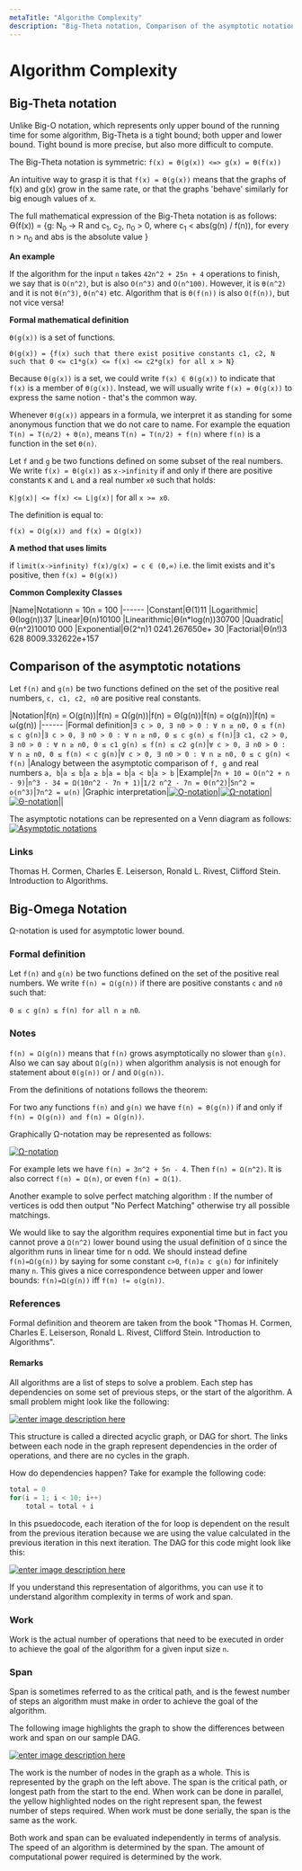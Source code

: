 ```yaml
---
metaTitle: "Algorithm Complexity"
description: "Big-Theta notation, Comparison of the asymptotic notations, Big-Omega Notation"
---
```


# Algorithm Complexity




## Big-Theta notation


Unlike Big-O notation, which represents only upper bound of the running time for some algorithm, Big-Theta is a tight bound; both upper and lower bound. Tight bound is more precise, but also more difficult to compute.

The Big-Theta notation is symmetric: `f(x) = Ө(g(x)) <=> g(x) = Ө(f(x))`

An intuitive way to grasp it is that `f(x) = Ө(g(x))` means that the graphs of f(x) and g(x) grow in the same rate, or that the graphs 'behave' similarly for big enough values of x.

The full mathematical expression of the Big-Theta notation is as follows:<br />
Ө(f(x)) = {g: N<sub>0</sub> -> R and c<sub>1</sub>, c<sub>2</sub>, n<sub>0</sub> > 0, where c<sub>1</sub> < abs(g(n) / f(n)), for every n > n<sub>0</sub> and abs is the absolute value }

**An example**

If the algorithm for the input `n` takes `42n^2 + 25n + 4` operations to finish, we say that is `O(n^2)`, but is also `O(n^3)` and `O(n^100)`. However, it is `Ө(n^2)` and it is not `Ө(n^3)`, `Ө(n^4)` etc. Algorithm that is `Ө(f(n))` is also `O(f(n))`, but not vice versa!

**Formal mathematical definition**

`Ө(g(x))` is a set of functions.

`Ө(g(x)) = {f(x) such that there exist positive constants c1, c2, N such that 0 <= c1*g(x) <= f(x) <= c2*g(x) for all x > N}`

Because `Ө(g(x))` is a set, we could write `f(x) ∈ Ө(g(x))`
to indicate that `f(x)` is a member of `Ө(g(x))`. Instead, we will usually write
`f(x) = Ө(g(x))` to express the same notion - that's the common way.

Whenever `Ө(g(x))` appears in a formula, we interpret it as standing for some anonymous function that we do not care to name. For example the equation `T(n) = T(n/2) + Ө(n)`, means `T(n) = T(n/2) + f(n)` where `f(n)` is a function in the set `Ө(n)`.

Let `f` and `g` be two functions defined on some subset of the real numbers. We write `f(x) = Ө(g(x))` as `x->infinity` if and only if there are positive constants `K` and `L` and a real number `x0` such that holds:

`K|g(x)| <= f(x) <= L|g(x)|` for all `x >= x0`.

The definition is equal to:

`f(x) = O(g(x)) and f(x) = Ω(g(x))`

**A method that uses limits**

if `limit(x->infinity) f(x)/g(x) = c ∈ (0,∞)` i.e. the limit exists and it's positive, then `f(x) = Ө(g(x))`

**Common Complexity Classes**

|Name|Notation<th align="right">n = 10</th><th align="right">n = 100</th>
|------
|Constant|Ө(1)<td align="right">1</td><td align="right">1</td>
|Logarithmic|Ө(log(n))<td align="right">3</td><td align="right">7</td>
|Linear|Ө(n)<td align="right">10</td><td align="right">100</td>
|Linearithmic|Ө(n*log(n))<td align="right">30</td><td align="right">700</td>
|Quadratic|Ө(n^2)<td align="right">100</td><td align="right">10 000</td>
|Exponential|Ө(2^n)<td align="right">1 024</td><td align="right">1.267650e+ 30</td>
|Factorial|Ө(n!)<td align="right">3 628 800</td><td align="right">9.332622e+157</td>



## Comparison of the asymptotic notations


Let `f(n)` and `g(n)` be two functions defined on the set of the positive real numbers, `c, c1, c2, n0` are positive real constants.

|Notation|f(n) = O(g(n))|f(n) = Ω(g(n))|f(n) = Θ(g(n))|f(n) = o(g(n))|f(n) = ω(g(n))
|------
|Formal definition|`∃ c > 0, ∃ n0 > 0 : ∀ n ≥ n0, 0 ≤ f(n) ≤ c g(n)`|`∃ c > 0, ∃ n0 > 0 : ∀ n ≥ n0, 0 ≤ c g(n) ≤ f(n)`|`∃ c1, c2 > 0, ∃ n0 > 0 : ∀ n ≥ n0, 0 ≤ c1 g(n) ≤ f(n) ≤ c2 g(n)`|`∀ c > 0, ∃ n0 > 0 : ∀ n ≥ n0, 0 ≤ f(n) < c g(n)`|`∀ c > 0, ∃ n0 > 0 : ∀ n ≥ n0, 0 ≤ c g(n) < f(n)`
|Analogy between the asymptotic comparison of `f, g` and real numbers `a, b`|`a ≤ b`|`a ≥ b`|`a = b`|`a < b`|`a > b`
|Example|`7n + 10 = O(n^2 + n - 9)`|`n^3 - 34 = Ω(10n^2 - 7n + 1)`|`1/2 n^2 - 7n = Θ(n^2)`|`5n^2 = o(n^3)`|`7n^2 = ω(n)`
|Graphic interpretation|[<img src="https://i.stack.imgur.com/AkEKr.png" alt="O-notation" />](https://i.stack.imgur.com/AkEKr.png)|[<img src="https://i.stack.imgur.com/5qDtj.png" alt="Ω-notation" />](https://i.stack.imgur.com/5qDtj.png)|[<img src="https://i.stack.imgur.com/RPdzC.png" alt="Θ-notation" />](https://i.stack.imgur.com/RPdzC.png)||

The asymptotic notations can be represented on a Venn diagram as follows:
[<img src="https://i.stack.imgur.com/v2eH3.png" alt="Asymptotic notations" />](https://i.stack.imgur.com/v2eH3.png)

### Links

Thomas H. Cormen, Charles E. Leiserson, Ronald L. Rivest, Clifford Stein. Introduction to Algorithms.



## Big-Omega Notation


Ω-notation is used for asymptotic lower bound.

### Formal definition

Let `f(n)` and `g(n)` be two functions defined on the set of the positive real numbers. We write `f(n) = Ω(g(n))` if there are positive constants `c` and `n0` such that:

`0 ≤ c g(n) ≤ f(n) for all n ≥ n0`.

### Notes

`f(n) = Ω(g(n))` means that `f(n)` grows asymptotically no slower than `g(n)`.
Also we can say about `Ω(g(n))` when algorithm analysis is not enough for statement about `Θ(g(n))` or / and `O(g(n))`.

From the definitions of notations follows the theorem:

For two any functions `f(n)` and `g(n)` we have `f(n) = Ө(g(n))` if and only if
`f(n) = O(g(n)) and f(n) = Ω(g(n))`.

Graphically Ω-notation may be represented as follows:

[<img src="https://i.stack.imgur.com/5qDtj.png" alt="Ω-notation" />](https://i.stack.imgur.com/5qDtj.png)

For example lets we have `f(n) = 3n^2 + 5n - 4`. Then `f(n) = Ω(n^2)`. It is also correct `f(n) = Ω(n)`, or even `f(n) = Ω(1)`.

Another example to solve perfect matching algorithm : If the number of vertices is odd then output "No Perfect Matching" otherwise try all possible matchings.

We would like to say the algorithm requires exponential time but in fact you cannot prove a `Ω(n^2)` lower bound using the usual definition of `Ω` since the algorithm runs in linear time for n odd. We should instead define `f(n)=Ω(g(n))` by saying for some constant `c>0`, `f(n)≥ c g(n)` for infinitely many `n`. This gives a nice correspondence between upper and lower bounds: `f(n)=Ω(g(n))` iff `f(n) != o(g(n))`.

### References

Formal definition and theorem are taken from the book "Thomas H. Cormen, Charles E. Leiserson, Ronald L. Rivest, Clifford Stein. Introduction to Algorithms".



#### Remarks


All algorithms are a list of steps to solve a problem.  Each step has dependencies on some set of previous steps, or the start of the algorithm.  A small problem might look like the following:

[<img src="https://i.stack.imgur.com/qP043.png" alt="enter image description here" />](https://i.stack.imgur.com/qP043.png)

This structure is called a directed acyclic graph, or DAG for short.  The links between each node in the graph represent dependencies in the order of operations, and there are no cycles in the graph.

How do dependencies happen?  Take for example the following code:

```cpp
total = 0
for(i = 1; i < 10; i++)
    total = total + i

```

In this psuedocode, each iteration of the for loop is dependent on the result from the previous iteration because we are using the value calculated in the previous iteration in this next iteration.  The DAG for this code might look like this:

[<img src="https://i.stack.imgur.com/7zrQI.png" alt="enter image description here" />](https://i.stack.imgur.com/7zrQI.png)

If you understand this representation of algorithms, you can use it to understand algorithm complexity in terms of work and span.

### Work

Work is the actual number of operations that need to be executed in order to achieve the goal of the algorithm for a given input size `n`.

### Span

Span is sometimes referred to as the critical path, and is the fewest number of steps an algorithm must make in order to achieve the goal of the algorithm.

The following image highlights the graph to show the differences between work and span on our sample DAG.

[<img src="https://i.stack.imgur.com/LD7PU.png" alt="enter image description here" />](https://i.stack.imgur.com/LD7PU.png)

The work is the number of nodes in the graph as a whole.  This is represented by the graph on the left above.  The span is the critical path, or longest path from the start to the end.  When work can be done in parallel, the yellow highlighted nodes on the right represent span, the fewest number of steps required.  When work must be done serially, the span is the same as the work.

Both work and span can be evaluated independently in terms of analysis.  The speed of an algorithm is determined by the span.  The amount of computational power required is determined by the work.

